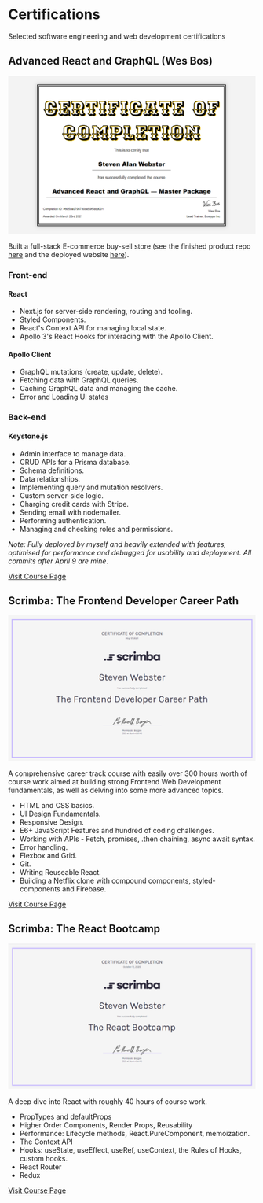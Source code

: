 # Certifications

Selected software engineering and web development certifications

## Advanced React and GraphQL (Wes Bos)

![Advanced React and GraphQL (Wes Bos)](https://github.com/budokans/certifications/blob/main/wes-bos-advanced-react-graphql.png "Advanced React and GraphQL (Wes Bos)")

Built a full-stack E-commerce buy-sell store (see the finished product repo [here](https://github.com/budokans/gretsch-geeks "Gretsch Geeks") and the deployed website [here](https://gretsch.stevenwebster.co "Gretsch Geeks")).

### Front-end

#### React

- Next.js for server-side rendering, routing and tooling.
- Styled Components.
- React's Context API for managing local state.
- Apollo 3's React Hooks for interacing with the Apollo Client.

#### Apollo Client

- GraphQL mutations (create, update, delete).
- Fetching data with GraphQL queries.
- Caching GraphQL data and managing the cache.
- Error and Loading UI states

### Back-end

#### Keystone.js

- Admin interface to manage data.
- CRUD APIs for a Prisma database.
- Schema definitions.
- Data relationships.
- Implementing query and mutation resolvers.
- Custom server-side logic.
- Charging credit cards with Stripe.
- Sending email with nodemailer.
- Performing authentication.
- Managing and checking roles and permissions.

_Note: Fully deployed by myself and heavily extended with features, optimised for performance and debugged for usability and deployment. All commits after April 9 are mine_.

[Visit Course Page](https://advancedreact.com/ "Advanced React and GraphQL (Wes Bos)")

## Scrimba: The Frontend Developer Career Path

![Scrimba: The Frontend Developer Career Path](https://github.com/budokans/certifications/blob/main/scrimba-frontend-developer-career-path.png "Scrimba: The Frontend Developer Career Path")

A comprehensive career track course with easily over 300 hours worth of course work aimed at building strong Frontend Web Development fundamentals, as well as delving into some more advanced topics.

- HTML and CSS basics.
- UI Design Fundamentals.
- Responsive Design.
- E6+ JavaScript Features and hundred of coding challenges.
- Working with APIs - Fetch, promises, .then chaining, async await syntax.
- Error handling.
- Flexbox and Grid.
- Git.
- Writing Reuseable React.
- Building a Netflix clone with compound components, styled-components and Firebase.

[Visit Course Page](https://scrimba.com/learn/frontend "Scrimba: The Frontend Developer Career Path")

## Scrimba: The React Bootcamp

![Scrimba: The React Bootcamp](https://github.com/budokans/certifications/blob/main/scrimba-react-bootcamp.png "Scrimba: The React Bootcamp")

A deep dive into React with roughly 40 hours of course work.

- PropTypes and defaultProps
- Higher Order Components, Render Props, Reusability
- Performance: Lifecycle methods, React.PureComponent, memoization.
- The Context API
- Hooks: useState, useEffect, useRef, useContext, the Rules of Hooks, custom hooks.
- React Router
- Redux

[Visit Course Page](https://scrimba.com/learn/react "Scrimba: The React Bootcamp")
